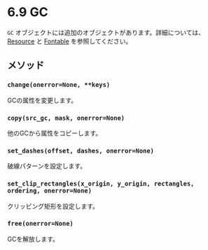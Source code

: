 # 6.9 GC

`GC` オブジェクトには追加のオブジェクトがあります。詳細については、[Resource](06-2_Resource.md) と [Fontable](06-8_Fontable.md) を参照してください。

## メソッド

### `change(onerror=None, **keys)`
GCの属性を変更します。

### `copy(src_gc, mask, onerror=None)`
他のGCから属性をコピーします。

### `set_dashes(offset, dashes, onerror=None)`
破線パターンを設定します。

### `set_clip_rectangles(x_origin, y_origin, rectangles, ordering, onerror=None)`
クリッピング矩形を設定します。

### `free(onerror=None)`
GCを解放します。